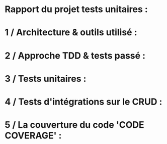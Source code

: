 # Rapport du projet tests unitaires :

# 1 / Architecture & outils utilisé :

# 2 / Approche TDD & tests passé :

# 3 / Tests unitaires :

# 4 / Tests d'intégrations sur le CRUD :

# 5 / La couverture du code 'CODE COVERAGE' : 

